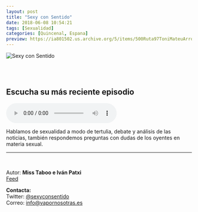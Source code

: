 ```yaml
---
layout: post
title: "Sexy con Sentido"
date: 2018-06-08 10:54:21
tags: [Sexualidad]
categories: [Quincenal, Espana]
preview: https://ia801502.us.archive.org/5/items/500Ruta97ToniMateuArrom/300sexyconsentido_itunes-triangle-VaPorNosotrasPodcast.jpg
---
```


![Sexy con Sentido](https://ia801502.us.archive.org/5/items/500Ruta97ToniMateuArrom/500sexyconsentido_itunes-triangle-VaPorNosotrasPodcast.jpg)

<br/>
<br/>

## Escucha su más reciente episodio

<!--reproductor-feed=http://feeds.feedburner.com/SexyConSentido-->
<!--reproductor-start-->
<audio id="audio" preload="auto" controls="" src="http://www.ivoox.com/05-en-sexo-me-gustan-mayores_mf_27239743_feed_1.mp3"></audio>
<!--reproductor-end-->

Hablamos de sexualidad a modo de tertulia, debate y análisis de las noticias, también respondemos preguntas con dudas de los oyentes en materia sexual.  

_ _ _

<br>

Autor: **Miss Taboo e Iván Patxi**  
[Feed](http://feeds.feedburner.com/SexyConSentido)  



**Contacta:**  
Twitter: [@sexyconsentido](https://twitter.com/sexyconsentido)  
Correo: [info@vapornosotras.es](mailto:info@vapornosotras.es)  
